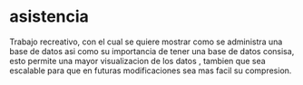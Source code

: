 # asistencia
Trabajo recreativo, con el cual se quiere mostrar como se administra una base de datos asi como su importancia de tener una base de datos consisa, esto permite una mayor visualizacion de los datos , tambien que sea escalable para que en futuras modificaciones sea mas facil su compresion.

